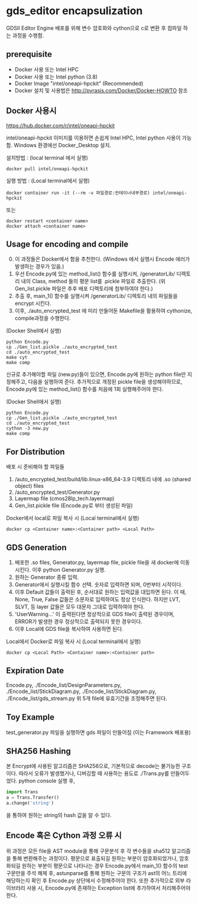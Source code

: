 # gds_editor encapsulization
GDSII Editor Engine 배포를 위해 변수 암호화와 cython으로 c로 변환 후 컴파일 하는 과정을 수행함.

## prerequisite
* Docker 사용 또는 Intel HPC
* Docker 사용 또는 Intel python (3.8)
* Docker Image  "intel/oneapi-hpckit" (Recommended)
* Docker 설치 및 사용법은 http://pyrasis.com/Docker/Docker-HOWTO 참조


## Docker 사용시
https://hub.docker.com/r/intel/oneapi-hpckit

intel/oneapi-hpckit 이미지를 이용하면 손쉽게 Intel HPC, Intel python 사용이 가능함.
Windows 환경에선 Docker_Desktop 설치.

설치방법 :
(local terminal 에서 실행)
```shell
docker pull intel/oneapi-hpckit
```
실행 방법 :
(Local terminal에서 실행)
```shell
docker container run -it (--rm -v 파일경로:컨테이너내부경로) intel/oneapi-hpckit
```
또는
```shell
docker restart <container name>
docker attach <container name>
```

## Usage for encoding and compile
0. 이 과정들은 Docker에서 함을 추천한다. (Windows 에서 실행시 Encode 에러가 발생하는 경우가 있음.)
1. 우선 Encode.py에 있는 method_list() 함수를 실행시켜, /generatorLib/ 디렉토리 내의 Class, method 들의 평문 list를 .pickle 파일로 추출한다.
    (위 Gen_list.pickle 파일은 추후 배포 디렉토리에 첨부하여야 한다.)
2. 추출 후, main_1() 함수를 실행시켜 /generatorLib/ 디렉토리 내의 파일들을 encrypt 시킨다.
3. 이후, ./auto_encrypted_test 에 미리 만들어둔 Makefile을 활용하여 cythonize, compile과정을 수행한다.

(Docker Shell에서 실행)
```shell
python Encode.py
cp ./Gen_list.pickle ./auto_encrypted_test
cd ./auto_encrypted_test
make cyt
make comp
```

신규로 추가해야할 파일 (new.py)들이 있으면, Encode.py에 원하는 python file만 지정해주고, 다음을 실행하여 준다.
추가적으로 개정된 pickle file을 생성해야하므로, Encode.py에 있는 method_list() 함수를 처음에 1회 실행해주어야 한다.

(Docker Shell에서 실행)
```shell
python Encode.py
cp ./Gen_list.pickle ./auto_encrypted_test
cd ./auto_encrypted_test
cython -3 new.py
make comp
```

## For Distribution
배포 시 준비해야 할 파일들
1. /auto_encrypted_test/build/lib.linux-x86_64-3.9 디렉토리 내에 .so (shared object) files
2. /auto_encrypted_test/Generator.py
3. Layermap file (cmos28lp_tech.layermap)
4. Gen_list.pickle file (Encode.py로 부터 생성된 파일)

Docker에서 local로 파일 복사 시 (Local terminal에서 실행)
```shell
docker cp <Container name>:<Container path> <Local Path>
```

## GDS Generation
1. 배포한 .so files, Generator.py, layermap file, pickle file을 새 docker에 이동시킨다.
이후 python Generator.py 실행.
2. 원하는 Generator 종류 입력.
3. Generator에서 실행시킬 함수 선택. 숫자로 입력하면 되며, 0번부터 시작이다.
4. 이후 Default 값들이 출력된 후, 순서대로 원하는 입력값을 대입하면 된다.
    이 때, None, True, False 값들은 소문자로 입력하여도 정상 인식한다.
    하지만 LVT, SLVT, 등 layer 값들은 모두 대문자 그대로 입력하여야 한다.
5. 'UserWarning...' 이 출력된다면 정상적으로 GDS file이 출력된 경우이며, 
    ERROR가 발생한 경우 정상적으로 출력되지 못한 경우이다.
6. 이후 Local에 GDS file을 복사하여 사용하면 된다.

Local에서 Docker로 파일 복사 시 (Local terminal에서 실행)
```shell
docker cp <Local Path> <Container name>:<Container path>
```

## Expiration Date
Encode.py, ./Encode_list/DesignParameters.py, ./Encode_list/StickDiagram.py, ./Encode_list/StickDiagram.py, ./Encode_list/gds_stream.py 
위 5개 file에 유효기간을 조정해주면 된다.

## Toy Example
test_generator.py 파일을 실행하면 gds 파일이 만들어짐 (이는 Framework 배포용)

## SHA256 Hashing
본 Encrypt에 사용된 알고리즘은 SHA256으로, 기본적으로 decode는 불가능한 구조이다.
따라서 오류가 발생했거나, 디버깅할 때 사용하는 용도로 ./Trans.py를 만들어두었다.
python console 실행 후, 
```Python
import Trans
a = Trans.Transfer()
a.change('string')
```
을 통하여 원하는 string의 hash 값을 알 수 있다.

## Encode 혹은 Cython 과정 오류 시
위 과정은 모든 file을 AST module을 통해 구문분석 후 각 변수들을 sha512 알고리즘을 통해 변환해주는 과정이다.
평문으로 표출되길 원하는 부분이 암호화되었거나, 암호화되길 원하는 부분이 평문으로 나타나는 경우 Encode.py에서
main_1() 함수의 test 구문만을 주석 해제 후, astunparse를 통해 원하는 구문의 구조가 ast의 어느 트리에 해당하는지 확인 후 
Encode.py 상단에서 수정해주어야 한다.
또한 추가적으로 외부 라이브러리 사용 시, Encode.py에 존재하는 Exception list에 추가하여서 처리해주어야 한다.

